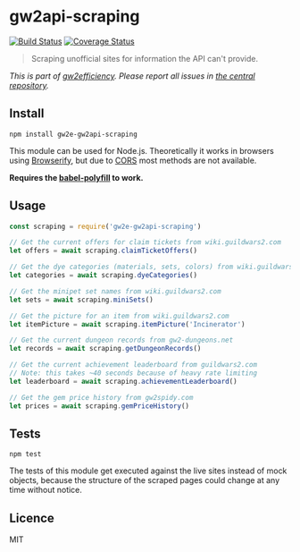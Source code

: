 # gw2api-scraping

[![Build Status](https://img.shields.io/travis/gw2efficiency/gw2api-scraping.svg?style=flat-square)](https://travis-ci.org/gw2efficiency/gw2api-scraping)
[![Coverage Status](https://img.shields.io/codecov/c/github/gw2efficiency/gw2api-scraping/master.svg?style=flat-square)](https://codecov.io/github/gw2efficiency/gw2api-scraping)

> Scraping unofficial sites for information the API can't provide.

*This is part of [gw2efficiency](https://gw2efficiency.com). Please report all issues in [the central repository](https://github.com/gw2efficiency/issues/issues).*

## Install

```
npm install gw2e-gw2api-scraping
```

This module can be used for Node.js. Theoretically it works in browsers using [Browserify](https://github.com/substack/browserify-handbook#how-node_modules-works), but due to [CORS](https://developer.mozilla.org/en-US/docs/Web/HTTP/Access_control_CORS) most methods are not available.

**Requires the [babel-polyfill](https://babeljs.io/docs/usage/polyfill/) to work.**

## Usage

```js
const scraping = require('gw2e-gw2api-scraping')

// Get the current offers for claim tickets from wiki.guildwars2.com
let offers = await scraping.claimTicketOffers()

// Get the dye categories (materials, sets, colors) from wiki.guildwars2.com
let categories = await scraping.dyeCategories()

// Get the minipet set names from wiki.guildwars2.com
let sets = await scraping.miniSets()

// Get the picture for an item from wiki.guildwars2.com
let itemPicture = await scraping.itemPicture('Incinerator')

// Get the current dungeon records from gw2-dungeons.net
let records = await scraping.getDungeonRecords()

// Get the current achievement leaderboard from guildwars2.com
// Note: this takes ~40 seconds because of heavy rate limiting
let leaderboard = await scraping.achievementLeaderboard()

// Get the gem price history from gw2spidy.com
let prices = await scraping.gemPriceHistory()
```

## Tests

```
npm test
```

The tests of this module get executed against the live sites instead of mock objects,
because the structure of the scraped pages could change at any time without notice.

## Licence

MIT
